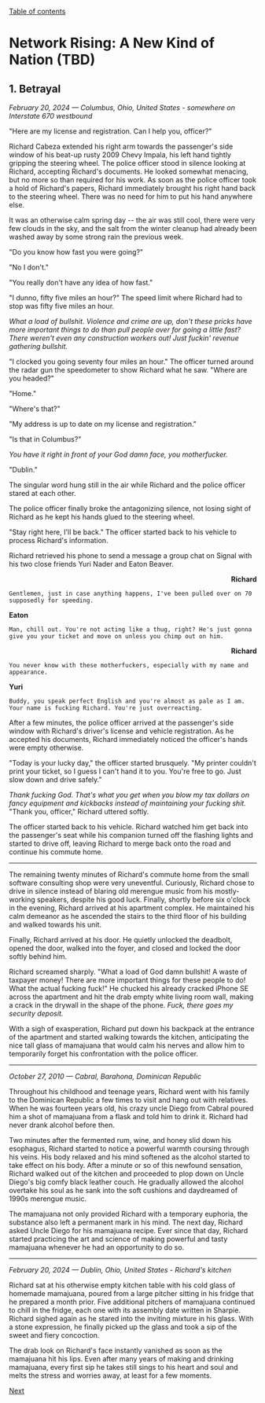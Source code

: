 [Table of contents](./README.md#table-of-contents)

# Network Rising: A New Kind of Nation (TBD)
## 1. Betrayal
*February 20, 2024 — Columbus, Ohio, United States - somewhere on Interstate 670 westbound*

"Here are my license and registration. Can I help you, officer?" 

Richard Cabeza extended his right arm towards the passenger's side window of his beat-up rusty 2009 Chevy Impala, his left hand tightly gripping the steering wheel. The police officer stood in silence looking at Richard, accepting Richard's documents. He looked somewhat menacing, but no more so than required for his work. As soon as the police officer took a hold of Richard's papers, Richard immediately brought his right hand back to the steering wheel. There was no need for him to put his hand anywhere else.

It was an otherwise calm spring day -- the air was still cool, there were very few clouds in the sky, and the salt from the winter cleanup had already been washed away by some strong rain the previous week.

"Do you know how fast you were going?"

"No I don't."

"You really don't have any idea of how fast."

"I dunno, fifty five miles an hour?" The speed limit where Richard had to stop was fifty five miles an hour.

*What a load of bullshit. Violence and crime are up, don't these pricks have more important things to do than pull people over for going a little fast? There weren't even any construction workers out! Just fuckin' revenue gathering bullshit.*

"I clocked you going seventy four miles an hour." The officer turned around the radar gun the speedometer to show Richard what he saw. "Where are you headed?"

"Home."

"Where's that?"

"My address is up to date on my license and registration."

"Is that in Columbus?"

*You have it right in front of your God damn face, you motherfucker.*

"Dublin."

The singular word hung still in the air while Richard and the police officer stared at each other. 

The police officer finally broke the antagonizing silence, not losing sight of Richard as he kept his hands glued to the steering wheel.

"Stay right here, I'll be back." The officer started back to his vehicle to process Richard's information.

Richard retrieved his phone to send a message a group chat on Signal with his two close friends Yuri Nader and Eaton Beaver. 


<div style="text-align: right"><b>Richard</b></div>

```
Gentlemen, just in case anything happens, I've been pulled over on 70 supposedly for speeding.
```

<div style="text-align: left"><b>Eaton</b></div>

```
Man, chill out. You're not acting like a thug, right? He's just gonna give you your ticket and move on unless you chimp out on him.
```

<div style="text-align: right"><b>Richard</b></div>

```
You never know with these motherfuckers, especially with my name and appearance.
```

<div style="text-align: left"><b>Yuri</b></div>

```
Buddy, you speak perfect English and you're almost as pale as I am. Your name is fucking Richard. You're just overreacting.
```

After a few minutes, the police officer arrived at the passenger's side window with Richard's driver's license and vehicle registration. As he accepted his documents, Richard immediately noticed the officer's hands were empty otherwise.

"Today is your lucky day," the officer started brusquely. "My printer couldn't print your ticket, so I guess I can't hand it to you. You're free to go. Just slow down and drive safely."

*Thank fucking God. That's what you get when you blow my tax dollars on fancy equipment and kickbacks instead of maintaining your fucking shit.* "Thank you, officer," Richard uttered softly. 

The officer started back to his vehicle. Richard watched him get back into the passenger's seat while his companion turned off the flashing lights and started to drive off, leaving Richard to merge back onto the road and continue his commute home.

***

The remaining twenty minutes of Richard's commute home from the small software consulting shop were very uneventful. Curiously, Richard chose to drive in silence instead of blaring old merengue music from his mostly-working speakers, despite his good luck. Finally, shortly before six o'clock in the evening, Richard arrived at his apartment complex. He maintained his calm demeanor as he ascended the stairs to the third floor of his building and walked towards his unit.

Finally, Richard arrived at his door. He quietly unlocked the deadbolt, opened the door, walked into the foyer, and closed and locked the door softly behind him.

Richard screamed sharply. "What a load of God damn bullshit! A waste of taxpayer money! There are more important things for these people to do! What the actual fucking fuck!" He chucked his already cracked iPhone SE across the apartment and hit the drab empty white living room wall, making a crack in the drywall in the shape of the phone. *Fuck, there goes my security deposit.*

With a sigh of exasperation, Richard put down his backpack at the entrance of the apartment and started walking towards the kitchen, anticipating the nice tall glass of mamajuana that would calm his nerves and allow him to temporarily forget his confrontation with the police officer. 

<hr>

*October 27, 2010 — Cabral, Barahona, Dominican Republic*

Throughout his childhood and teenage years, Richard went with his family to the Dominican Republic a few times to visit and hang out with relatives. When he was fourteen years old, his crazy uncle Diego from Cabral poured him a shot of mamajuana from a flask and told him to drink it. Richard had never drank alcohol before then.

Two minutes after the fermented rum, wine, and honey slid down his esophagus, Richard started to notice a powerful warmth coursing through his veins. His body relaxed and his mind softened as the alcohol started to take effect on his body. After a minute or so of this newfound sensation, Richard walked out of the kitchen and proceeded to plop down on Uncle Diego's big comfy black leather couch. He gradually allowed the alcohol overtake his soul as he sank into the soft cushions and daydreamed of 1990s merengue music.

The mamajuana not only provided Richard with a temporary euphoria, the substance also left a permanent mark in his mind. The next day, Richard asked Uncle Diego for his mamajuana recipe. Ever since that day, Richard started practicing the art and science of making powerful and tasty mamajuana whenever he had an opportunity to do so. 

<hr>

*February 20, 2024 — Dublin, Ohio, United States - Richard's kitchen*

Richard sat at his otherwise empty kitchen table with his cold glass of homemade mamajuana, poured from a large pitcher sitting in his fridge that he prepared a month prior. Five additional pitchers of mamajuana continued to chill in the fridge, each one with its assembly date written in Sharpie. Richard sighed again as he stared into the inviting mixture in his glass. With a stone expression, he finally picked up the glass and took a sip of the sweet and fiery concoction. 

The drab look on Richard's face instantly vanished as soon as the mamajuana hit his lips. Even after many years of making and drinking mamajuana, every first sip he takes still sings to his heart and soul and melts the stress and worries away, at least for a few moments.

[Next](./2.descent.md)